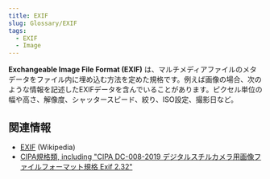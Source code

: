 ```yaml
---
title: EXIF
slug: Glossary/EXIF
tags:
  - EXIF
  - Image
---
```

**Exchangeable Image File Format (EXIF)** は、マルチメディアファイルのメタデータをファイル内に埋め込む方法を定めた規格です。例えば画像の場合、次のような情報を記述したEXIFデータを含んでいることがあります。ピクセル単位の幅や高さ、解像度、シャッタースピード、絞り、ISO設定、撮影日など。

## 関連情報

- [EXIF](https://ja.wikipedia.org/wiki/Exchangeable_image_file_format) (Wikipedia)
- [CIPA規格類, including "CIPA DC-008-2019 デジタルスチルカメラ用画像ファイルフォーマット規格 Exif 2.32"](https://www.cipa.jp/j/std/std-sec.html)
